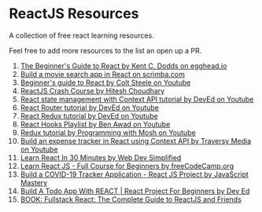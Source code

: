 # ReactJS Resources
A collection of free react learning resources.

Feel free to add more resources to the list an open up a PR.

1. [The Beginner's Guide to React by Kent C. Dodds on egghead.io](https://egghead.io/courses/the-beginner-s-guide-to-react)
2. [Build a movie search app in React on scrimba.com](https://scrimba.com/g/greactmovie)
3. [Beginner's guide to React by Colt Steele on Youtube](https://www.youtube.com/watch?v=9U3IhLAnSxM)
4. [ReactJS Crash Course by Hitesh Choudhary](https://www.youtube.com/watch?v=nvHeB32ICDM&)
5. [React state management with Context API tutorial by DevEd on Youtube](https://www.youtube.com/watch?v=35lXWvCuM8o)
6. [React Router tutorial by DevEd on Youtube](https://www.youtube.com/watch?v=Law7wfdg_ls)
7. [React Redux tutorial by DevEd on Youtube](https://www.youtube.com/watch?v=CVpUuw9XSjY)
8. [React Hooks Playlist by Ben Awad on Youtube](https://www.youtube.com/playlist?list=PLN3n1USn4xlmyw3ebYuZmGp60mcENitdM)
9. [Redux tutorial by Programming with Mosh on Youtube](https://www.youtube.com/watch?v=poQXNp9ItL4)
10. [Build an expense tracker in React using Context API by Traversy Media on Youtube](https://www.youtube.com/watch?v=XuFDcZABiDQ)
11. [Learn React In 30 Minutes by Web Dev Simplified](https://www.youtube.com/watch?v=hQAHSlTtcmY&feature=youtu.be)
12. [Learn React JS - Full Course for Beginners by freeCodeCamp.org ](https://www.youtube.com/watch?v=DLX62G4lc44&feature=youtu.be)
13. [Build a COVID-19 Tracker Application - React JS Project by JavaScript Mastery](https://www.youtube.com/watch?v=khJlrj3Y6Ls&feature=youtu.be)
14. [Build A Todo App With REACT | React Project For Beginners by Dev Ed](https://www.youtube.com/watch?v=pCA4qpQDZD8&feature=youtu.be)
15. [BOOK: Fullstack React: The Complete Guide to ReactJS and Friends](https://pdfhost.io/v/VnUri1YPC_Fullstack_React.pdf)
